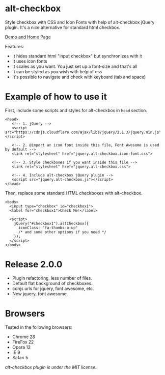 alt-checkbox
============

Style checkbox with CSS and Icon Fonts with help of alt-checkbox jQuery plugin.
It's a nice alternative for standard html checkbox.

[Demo and Home Page](http://alt-checkbox.starikovs.com "alt-checkbox")

Features:

- It hides standard html "input checkbox" but synchronizes with it
- It uses icon fonts
- It scales as you want. You just set up a font-size and that's all
- It can be styled as you wish with help of css
- It's possible to navigate and check with keyboard (tab and space)

Example of how to use it
========================

First, include some scripts and styles for alt-checkbox in `head` section.

    <head>
       <!-- 1. jQuery -->
       <script src="https://cdnjs.cloudflare.com/ajax/libs/jquery/2.1.3/jquery.min.js"></script>
    
       <!-- 2. @import an icon font inside this file, Font Awesome is used by default -->
       <link rel="stylesheet" href="jquery.alt-checkbox.icon-font.css">
    
       <!-- 3. Style checkboxes if you want inside this file -->
       <link rel="stylesheet" href="jquery.alt-checkbox.css">
    
       <!-- 4. Include alt-checkbox jQuery plugin -->
       <script src="jquery.alt-checkbox.js"></script>
    </head>

Then, replace some standard HTML checkboxes with alt-checkbox.

    <body>
      <input type="checkbox" id="checkbox1">
      <label for="checkbox1">Check Me!</label>
 
      <script>
        jQuery("#checkbox1").altCheckbox({
          iconClass: "fa-thumbs-o-up"
          /* and some other options if you need */
        });
      </script>
    </body>

Release 2.0.0
=============

- Plugin refactoring, less number of files.
- Default flat background of checkboxes.
- cdnjs urls for jquery, font awesome, etc.
- New jquery, font awesome.

Browsers
============

Tested in the following browsers:

- Chrome 28
- FireFox 22
- Opera 12
- IE 9
- Safari 5

*alt-checkbox plugin is under the MIT license.*
